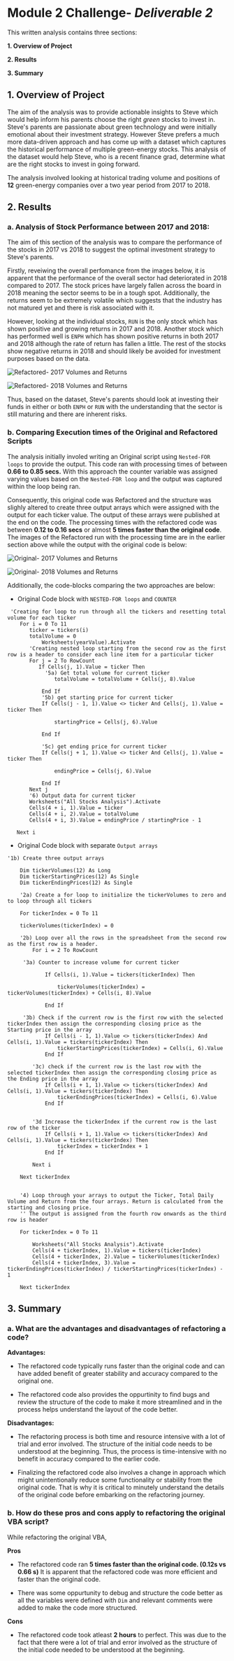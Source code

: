 # 
# Module 2 Challenge- _Deliverable 2_

This written analysis contains three sections:

**1. Overview of Project**

**2. Results**

**3. Summary**
 
## 1. Overview of Project

The aim of the analysis was to provide actionable insights to Steve which would help inform his parents choose the right *green* stocks to invest in. Steve's parents are passionate about green technology and were initially emotional about their investment strategy. However Steve prefers a much more data-driven approach and has come up with a dataset which captures the historical performance of multiple green-energy stocks. This analysis of the dataset would help Steve, who is a recent finance grad, determine what are the right stocks to invest in going forward.

The analysis involved looking at historical trading volume and positions of **12** green-energy companies over a two year period from 2017 to 2018.

## 2. Results

### **a. Analysis of Stock Performance between 2017 and 2018:**

The aim of this section of the analysis was to compare the performance of the stocks in 2017 vs 2018 to suggest the optimal investment strategy to Steve's parents.

Firstly, reveiwing the overall perfomance from the images below, it is apparent that the performance of the overall sector had deteriorated in 2018 compared to 2017. The stock prices have largely fallen across the board in 2018 meaning the sector seems to be in a tough spot. Additionally, the returns seem to be extremely volatile which suggests that the industry has not matured yet and there is risk associated with it.

However, looking at the individual stocks, `RUN` is the only stock which has shown positive and growing returns in 2017 and 2018. Another stock which has performed well is `ENPH` which has shown positive returns in both 2017 and 2018 although the rate of return has fallen a little. The rest of the stocks show negative returns in 2018 and should likely be avoided for investment purposes based on the data.

![Refactored- 2017 Volumes and Returns](Resources/VBA_Challenge_2017.png)

![Refactored- 2018 Volumes and Returns](Resources/VBA_Challenge_2018.png)

Thus, based on the dataset, Steve's parents should look at investing their funds in either or both `ENPH` or `RUN` with the understanding that the sector is still maturing and there are inherent risks.

### **b. Comparing Execution times of the Original and Refactored Scripts**

The analysis initially involed writing an Original script using `Nested-FOR loops` to provide the output. This code ran with processing times of between **0.66 to 0.85 secs.** With this approach the counter variable was assigned varying values based on the `Nested-FOR loop` and the output was captured within the loop being ran. 

Consequently, this original code was Refactored and the structure was slighly altered to create three output arrays which were assigned with the output for each ticker value. The output of these arrays were published at the end on the code. The processing times with the refactored code was between **0.12 to 0.16 secs** or almost **5 times faster than the original code**. The images of the Refactored run with the processing time are in the earlier section above while the output with the original code is below:

![Original- 2017 Volumes and Returns](Resources/Original_Code_2017.png)

![Original- 2018 Volumes and Returns](Resources/Original_Code_2018.png)

Additionally, the code-blocks comparing the two approaches are below:

- Original Code block with `NESTED-FOR loops` and `COUNTER`

```
 'Creating for loop to run through all the tickers and resetting total volume for each ticker
    For i = 0 To 11
       ticker = tickers(i)
       totalVolume = 0
           Worksheets(yearValue).Activate
       'Creating nested loop starting from the second row as the first row is a header to consider each line item for a particular ticker
       For j = 2 To RowCount
          If Cells(j, 1).Value = ticker Then
            '5a) Get total volume for current ticker
               totalVolume = totalVolume + Cells(j, 8).Value

           End If
           '5b) get starting price for current ticker
           If Cells(j - 1, 1).Value <> ticker And Cells(j, 1).Value = ticker Then

               startingPrice = Cells(j, 6).Value

           End If

           '5c) get ending price for current ticker
           If Cells(j + 1, 1).Value <> ticker And Cells(j, 1).Value = ticker Then

               endingPrice = Cells(j, 6).Value

           End If
       Next j
       '6) Output data for current ticker
       Worksheets("All Stocks Analysis").Activate
       Cells(4 + i, 1).Value = ticker
       Cells(4 + i, 2).Value = totalVolume
       Cells(4 + i, 3).Value = endingPrice / startingPrice - 1

   Next i
```

- Original Code block with separate `Output arrays`

```
'1b) Create three output arrays
    
    Dim tickerVolumes(12) As Long
    Dim tickerStartingPrices(12) As Single
    Dim tickerEndingPrices(12) As Single
    
    '2a) Create a for loop to initialize the tickerVolumes to zero and to loop through all tickers
      
    For tickerIndex = 0 To 11
    
    tickerVolumes(tickerIndex) = 0
                
    '2b) Loop over all the rows in the spreadsheet from the second row as the first row is a header.
        For i = 2 To RowCount
    
     '3a) Counter to increase volume for current ticker
       
            If Cells(i, 1).Value = tickers(tickerIndex) Then
                
                tickerVolumes(tickerIndex) = tickerVolumes(tickerIndex) + Cells(i, 8).Value
            
            End If
     
     '3b) Check if the current row is the first row with the selected tickerIndex then assign the corresponding closing price as the Starting price in the array
            If Cells(i - 1, 1).Value <> tickers(tickerIndex) And Cells(i, 1).Value = tickers(tickerIndex) Then
                tickerStartingPrices(tickerIndex) = Cells(i, 6).Value
            End If
        
        '3c) check if the current row is the last row with the selected tickerIndex then assign the corresponding closing price as the Ending price in the array
            If Cells(i + 1, 1).Value <> tickers(tickerIndex) And Cells(i, 1).Value = tickers(tickerIndex) Then
                tickerEndingPrices(tickerIndex) = Cells(i, 6).Value
            End If
        
            
        '3d Increase the tickerIndex if the current row is the last row of the ticker
            If Cells(i + 1, 1).Value <> tickers(tickerIndex) And Cells(i, 1).Value = tickers(tickerIndex) Then
                tickerIndex = tickerIndex + 1
            End If
           
        Next i
    
    Next tickerIndex
    

    '4) Loop through your arrays to output the Ticker, Total Daily Volume and Return from the four arrays. Return is calculated from the starting and closing price.
    '' The output is assigned from the fourth row onwards as the third row is header
    
    For tickerIndex = 0 To 11
        
        Worksheets("All Stocks Analysis").Activate
        Cells(4 + tickerIndex, 1).Value = tickers(tickerIndex)
        Cells(4 + tickerIndex, 2).Value = tickerVolumes(tickerIndex)
        Cells(4 + tickerIndex, 3).Value = tickerEndingPrices(tickerIndex) / tickerStartingPrices(tickerIndex) - 1
        
    Next tickerIndex
```

## 3. Summary

### a. What are the advantages and disadvantages of refactoring a code?

**Advantages:**

- The refactored code typically runs faster than the original code and can have added benefit of greater stability and accuracy compared to the original one.

- The refactored code also provides the oppurtinity to find bugs and review the structure of the code to make it more streamlined and in the process helps understand the layout of the code better.

**Disadvantages:**

- The refactoring process is both time and resource intensive with a lot of trial and error involved. The structure of the initial code needs to be understood at the beginning. Thus, the process is time-intensive with no benefit in accuracy compared to the earlier code.

- Finalizing the refactored code also involves a change in approach which might unintentionally reduce some functionality or stability from the original code. That is why it is critical to minutely understand the details of the original code before embarking on the refactoring journey.

### b. How do these pros and cons apply to refactoring the original VBA script?

While refactoring the original VBA,

**Pros**

- The refactored code ran **5 times faster than the original code. (0.12s vs 0.66 s)** It is apparent that the refactored code was more efficient and faster than the original code.

- There was some oppurtunity to debug and structure the code better as all the variables were defined with `Dim` and relevant comments were added to make the code more structured. 

**Cons**

- The refactored code took atleast **2 hours** to perfect. This was due to the fact that there were a lot of trial and error involved as the structure of the initial code needed to be understood at the beginning.